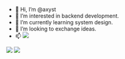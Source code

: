 - 👋 Hi, I’m @axyst
- 👀 I’m interested in backend development.
- 🌱 I’m currently learning system design.
- 💞️ I’m looking to exchange ideas.
- 📫 <a href="https://discord.gg/2k25CPVM" target="_blank"><img src="https://img.shields.io/badge/Discord-7289DA?style=for-the-badge&logo=discord&logoColor=white" target="_blank">  </a>

<img src="https://github-readme-stats.vercel.app/api?username=axyst" />
<img src="https://github-readme-stats.vercel.app/api/top-langs/?username=axyst&layout=compact" />
